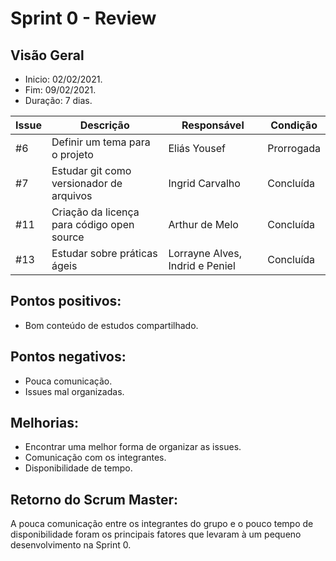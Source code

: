 # Sprint 0 - Review

## Visão Geral
* Inicio: 02/02/2021.
* Fim: 09/02/2021.
* Duração: 7 dias.


Issue | Descrição | Responsável | Condição
---|---|---|---
#6 | Definir um tema para o projeto | Eliás Yousef | Prorrogada
#7 | Estudar git como versionador de arquivos | Ingrid Carvalho | Concluída
#11 | Criação da licença para código open source | Arthur de Melo | Concluída
#13 | Estudar sobre práticas ágeis | Lorrayne Alves, Indrid e Peniel | Concluída


## **Pontos positivos:**
* Bom conteúdo de estudos compartilhado.

## **Pontos negativos:**
* Pouca comunicação.
* Issues mal organizadas.

## **Melhorias:** 
* Encontrar uma melhor forma de organizar as issues.
* Comunicação com os integrantes.
* Disponibilidade de tempo.

## Retorno do Scrum Master:
A pouca comunicação entre os integrantes do grupo e o pouco tempo de disponibilidade foram os principais fatores que levaram à um pequeno desenvolvimento na Sprint 0.

